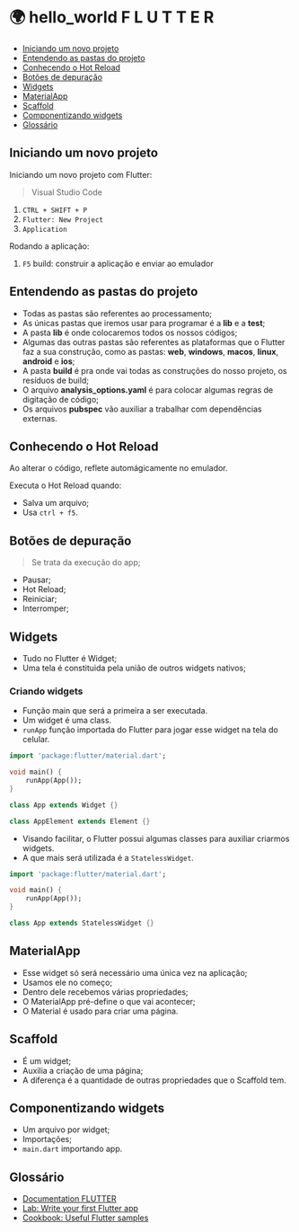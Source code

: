 # 🌍 hello_world F L U T T E R

- [Iniciando um novo projeto](#iniciando-um-novo-projeto)
- [Entendendo as pastas do projeto](#entendendo-as-pastas-do-projeto)
- [Conhecendo o Hot Reload](#conhecendo-o-hot-reload)
- [Botões de depuração](#botões-de-depuração)
- [Widgets](#widgets)
- [MaterialApp](#materialapp)
- [Scaffold](#scaffold)
- [Componentizando widgets](#componentizando-widgets)
- [Glossário](#glossário)

## Iniciando um novo projeto

Iniciando um novo projeto com Flutter:
> Visual Studio Code

1. `CTRL + SHIFT + P`
2. `Flutter: New Project`
3. `Application`

Rodando a aplicação:

1. `F5` build: construir a aplicação e enviar ao emulador

## Entendendo as pastas do projeto

- Todas as pastas são referentes ao processamento;
- As únicas pastas que iremos usar para programar é a **lib** e a **test**;
- A pasta **lib** é onde colocaremos todos os nossos códigos;
- Algumas das outras pastas são referentes as plataformas que o Flutter faz a sua construção, como as pastas: **web**, **windows**, **macos**, **linux**, **android** e **ios**;
- A pasta **build** é pra onde vai todas as construções do nosso projeto, os resíduos de build;
- O arquivo **analysis_options.yaml** é para colocar algumas regras de digitação de código;
- Os arquivos **pubspec** vão auxiliar a trabalhar com dependências externas.

## Conhecendo o Hot Reload

Ao alterar o código, reflete automágicamente no emulador.

Executa o Hot Reload quando:

- Salva um arquivo;
- Usa `ctrl + f5`.

## Botões de depuração

> Se trata da execução do app;

- Pausar;
- Hot Reload;
- Reiniciar;
- Interromper;

## Widgets

- Tudo no Flutter é Widget;
- Uma tela é constituida pela união de outros widgets nativos;

### Criando widgets

- Função main que será a primeira a ser executada.
- Um widget é uma class.
- `runApp` função importada do Flutter para jogar esse widget na tela do celular.

```dart
import 'package:flutter/material.dart';

void main() {
    runApp(App());
}

class App extends Widget {}

class AppElement extends Element {}
```

- Visando facilitar, o Flutter possui algumas classes para auxiliar criarmos widgets.
- A que mais será utilizada é a `StatelessWidget`.

```dart
import 'package:flutter/material.dart';

void main() {
    runApp(App());
}

class App extends StatelessWidget {}
```

## MaterialApp

- Esse widget só será necessário uma única vez na aplicação;
- Usamos ele no começo;
- Dentro dele recebemos várias propriedades;
- O MaterialApp pré-define o que vai acontecer;
- O Material é usado para criar uma página.

## Scaffold

- É um widget;
- Auxilia a criação de uma página;
- A diferença é a quantidade de outras propriedades que o Scaffold tem.

## Componentizando widgets

- Um arquivo por widget;
- Importações;
- `main.dart` importando app.

## Glossário

- [Documentation FLUTTER](https://docs.flutter.dev/)
- [Lab: Write your first Flutter app](https://docs.flutter.dev/get-started/codelab)
- [Cookbook: Useful Flutter samples](https://docs.flutter.dev/cookbook)
